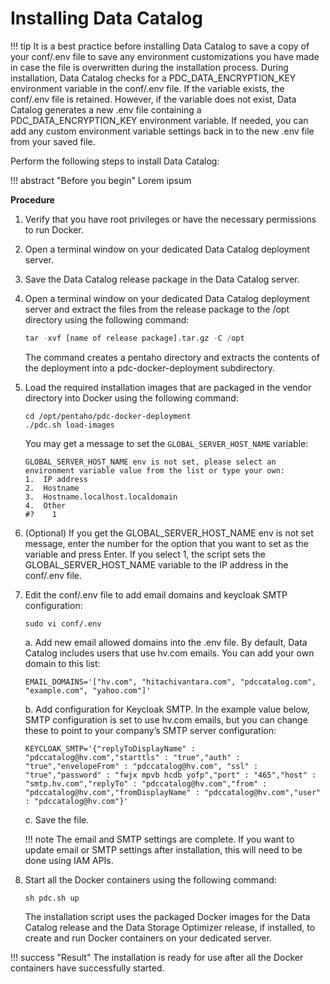 # Installing Data Catalog

!!! tip
    It is a best practice before installing Data Catalog to save a copy of your conf/.env file to save any environment customizations you have made in case the file is overwritten during the installation process. During installation, Data Catalog checks for a PDC_DATA_ENCRYPTION_KEY environment variable in the conf/.env file. If the variable exists, the conf/.env file is retained. However, if the variable does not exist, Data Catalog generates a new .env file containing a PDC_DATA_ENCRYPTION_KEY environment variable. If needed, you can add any custom environment variable settings back in to the new .env file from your saved file.

Perform the following steps to install Data Catalog:

!!! abstract "Before you begin"
    Lorem ipsum

**Procedure**

1. Verify that you have root privileges or have the necessary permissions to run Docker.
2. Open a terminal window on your dedicated Data Catalog deployment server.
3. Save the Data Catalog release package in the Data Catalog server.
4. Open a terminal window on your dedicated Data Catalog deployment server and extract the files from the release package to the /opt directory using the following command:
    ```py
    tar -xvf [name of release package].tar.gz -C /opt
    ```
   The command creates a pentaho directory and extracts the contents of the deployment into a pdc-docker-deployment subdirectory.
5. Load the required installation images that are packaged in the vendor directory into Docker using the following command:
    ``` linenums="1"
    cd /opt/pentaho/pdc-docker-deployment
    ./pdc.sh load-images
    ```
    You may get a message to set the ```GLOBAL_SERVER_HOST_NAME``` variable:
    ```
    GLOBAL_SERVER_HOST_NAME env is not set, please select an environment variable value from the list or type your own:
    1.	IP address
    2.	Hostname
    3.	Hostname.localhost.localdomain
    4.	Other 
    #?    1
    ```
6. (Optional) If you get the GLOBAL_SERVER_HOST_NAME env is not set message, enter the number for the option that you want to set as the variable and press Enter.
    If you select 1, the script sets the GLOBAL_SERVER_HOST_NAME variable to the IP address in the conf/.env file.
7. Edit the conf/.env file to add email domains and keycloak SMTP configuration:
    ```
    sudo vi conf/.env
    ```
    a. Add new email allowed domains into the .env file. By default, Data Catalog includes users that use hv.com emails. You can add your own domain to this list:
    ```
    EMAIL_DOMAINS='["hv.com", "hitachivantara.com", "pdccatalog.com", "example.com", "yahoo.com"]'
    ```
    b. Add configuration for Keycloak SMTP. In the example value below, SMTP configuration is set to use hv.com emails, but you can change these to point to your company’s SMTP server configuration:
    ```
    KEYCLOAK_SMTP='{"replyToDisplayName" : "pdccatalog@hv.com","starttls" : "true","auth" : "true","envelopeFrom" : "pdccatalog@hv.com", "ssl" : "true","password" : "fwjx mpvb hcdb yofp","port" : "465","host" : "smtp.hv.com","replyTo" : "pdccatalog@hv.com","from" : "pdccatalog@hv.com","fromDisplayName" : "pdccatalog@hv.com","user" : "pdccatalog@hv.com"}'
    ```
   c. Save the file.

    !!! note 
        The email and SMTP settings are complete. If you want to update email or SMTP settings after installation, this will need to be done using IAM APIs.

8. Start all the Docker containers using the following command:
    ```
    sh pdc.sh up
    ```
    The installation script uses the packaged Docker images for the Data Catalog release and the Data Storage Optimizer release, if installed, to create and run Docker containers on your dedicated server.

!!! success "Result"
    The installation is ready for use after all the Docker containers have successfully started.